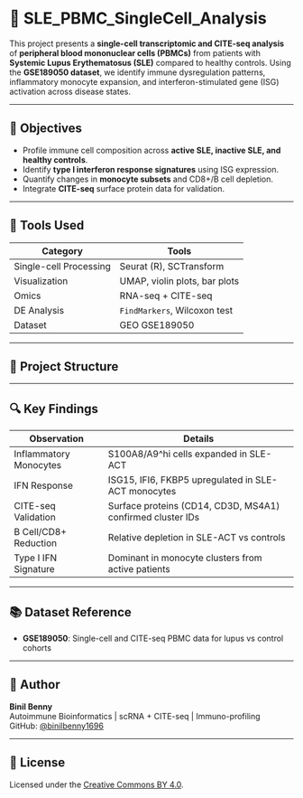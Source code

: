 # 🧬 SLE_PBMC_SingleCell_Analysis

This project presents a **single-cell transcriptomic and CITE-seq analysis** of **peripheral blood mononuclear cells (PBMCs)** from patients with **Systemic Lupus Erythematosus (SLE)** compared to healthy controls. Using the **GSE189050 dataset**, we identify immune dysregulation patterns, inflammatory monocyte expansion, and interferon-stimulated gene (ISG) activation across disease states.

---

## 🎯 Objectives

- Profile immune cell composition across **active SLE, inactive SLE, and healthy controls**.
- Identify **type I interferon response signatures** using ISG expression.
- Quantify changes in **monocyte subsets** and CD8+/B cell depletion.
- Integrate **CITE-seq** surface protein data for validation.

---

## 🧰 Tools Used

| Category | Tools |
|----------|-------|
| Single-cell Processing | Seurat (R), SCTransform |
| Visualization | UMAP, violin plots, bar plots |
| Omics | RNA-seq + CITE-seq |
| DE Analysis | `FindMarkers`, Wilcoxon test |
| Dataset | GEO GSE189050 |

---

## 📂 Project Structure


---

## 🔍 Key Findings

| Observation | Details |
|-------------|---------|
| Inflammatory Monocytes | S100A8/A9^hi cells expanded in SLE-ACT |
| IFN Response | ISG15, IFI6, FKBP5 upregulated in SLE-ACT monocytes |
| CITE-seq Validation | Surface proteins (CD14, CD3D, MS4A1) confirmed cluster IDs |
| B Cell/CD8+ Reduction | Relative depletion in SLE-ACT vs controls |
| Type I IFN Signature | Dominant in monocyte clusters from active patients |

---

## 📚 Dataset Reference

- **GSE189050**: Single-cell and CITE-seq PBMC data for lupus vs control cohorts

---

## 👤 Author

**Binil Benny**  
Autoimmune Bioinformatics | scRNA + CITE-seq | Immuno-profiling  
GitHub: [@binilbenny1696](https://github.com/binilbenny1696)

---

## 🪪 License

Licensed under the [Creative Commons BY 4.0](https://creativecommons.org/licenses/by/4.0/).
